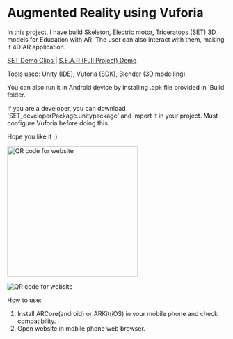 # Augmented Reality using Vuforia
In this project, I have build Skeleton, Electric motor, Triceratops (SET) 3D models for Education with AR. The user can also interact with them, making it 4D AR application.

<a href="https://drive.google.com/drive/folders/1Unkd4isYESEuJR6w5V3_k0rLqHsTA3Zi?usp=sharing">SET Demo Clips </a> | <a href="https://drive.google.com/file/d/1t3tRGtd2t9-lPcoGBZfG8bcE_IJJTrbh/view?usp=sharing">S.E.A.R (Full Project) Demo </a>

Tools used: Unity (IDE), Vuforia (SDK), Blender (3D modelling)

You can also run it in Android device by installing .apk file provided in 'Build' folder.

If you are a developer, you can download 'SET_developerPackage.unitypackage' and import it in your project. Must configure Vuforia before doing this.

Hope you like it ;)


<img src="https://drive.google.com/file/d/1BRn5qAopQWCBYOglrGplJcKPqrP1pgb3/view" width="300" title="QR code for website">

![QR code for website](https://drive.google.com/file/d/1BRn5qAopQWCBYOglrGplJcKPqrP1pgb3/view)


How to use:
1. Install ARCore(android) or ARKit(iOS) in your mobile phone and check compatibility.
2. Open website in mobile phone web browser.


